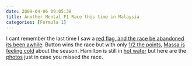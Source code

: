 ```yaml
---
date: 2009-04-06 09:05:38
title: Another Mental F1 Race this time in Malaysia
categories: [Formula 1]
---
```


I cant remember the last time I saw a [red flag, and the race be abandoned its been awhile](http://news.bbc.co.uk/sport2/hi/motorsport/formula_one/7984468.stm). Button wins the race but with only [1/2 the points](http://news.bbc.co.uk/sport2/hi/motorsport/formula_one/7984270.stm), [Massa is feeling cold](http://news.bbc.co.uk/sport2/hi/motorsport/formula_one/7984473.stm) about the season. Hamilton is still in [hot water](http://news.bbc.co.uk/sport2/hi/motorsport/formula_one/7983375.stm) but here are the [photos](http://news.bbc.co.uk/sport2/hi/motorsport/formula_one/7984155.stm) just in case you missed the race.
